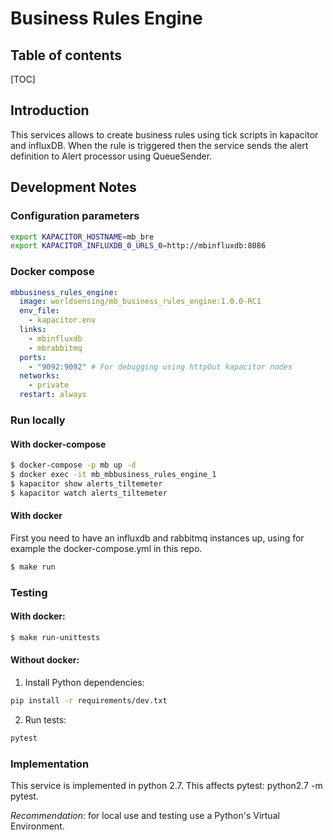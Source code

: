 Business Rules Engine
=====================


## Table of contents

[TOC]

## Introduction

This services allows to create business rules using tick scripts in kapacitor and influxDB.
When the rule is triggered then the service sends the alert definition to Alert processor using
QueueSender.

## Development Notes

### Configuration parameters

```bash
export KAPACITOR_HOSTNAME=mb_bre
export KAPACITOR_INFLUXDB_0_URLS_0=http://mbinfluxdb:8086

```


### Docker compose

```yaml
mbbusiness_rules_engine:
  image: worldsensing/mb_business_rules_engine:1.0.0-RC1
  env_file:
    - kapacitor.env
  links:
    - mbinfluxdb
    - mbrabbitmq
  ports:
    - "9092:9092" # For debugging using httpOut kapacitor nodes
  networks:
    - private
  restart: always
```

### Run locally

#### With docker-compose

```bash
$ docker-compose -p mb up -d
$ docker exec -it mb_mbbusiness_rules_engine_1
$ kapacitor show alerts_tiltemeter
$ kapacitor watch alerts_tiltemeter
```

#### With docker

First you need to have an influxdb and rabbitmq instances up, using for example the
docker-compose.yml in this repo.

```bash
$ make run
```

### Testing

#### With docker:

```bash
$ make run-unittests
```

#### Without docker:

1. Install Python dependencies:
~~~bash
pip install -r requirements/dev.txt
~~~

2. Run tests:
~~~bash
pytest
~~~

### Implementation

This service is implemented in python 2.7. This affects pytest: python2.7 -m pytest.

_Recommendation_: for local use and testing use a Python's Virtual Environment.
